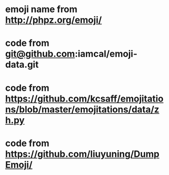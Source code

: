 # emoji name from  http://phpz.org/emoji/
# code from git@github.com:iamcal/emoji-data.git
# code from https://github.com/kcsaff/emojitations/blob/master/emojitations/data/zh.py
# code from https://github.com/liuyuning/DumpEmoji/
